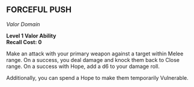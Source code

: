 ## FORCEFUL PUSH  
_Valor Domain_  

**Level 1 Valor Ability**  
**Recall Cost: 0**  

Make an attack with your primary weapon against a target within Melee range. On a success, you deal damage and knock them back to Close range. On a success with Hope, add a d6 to your damage roll.  

Additionally, you can spend a Hope to make them temporarily Vulnerable.  
